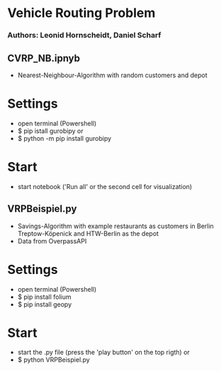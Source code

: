 # Vehicle Routing Problem
### Authors: Leonid Hornscheidt, Daniel Scharf


## CVRP_NB.ipnyb
- Nearest-Neighbour-Algorithm with random customers and depot

# Settings
- open terminal (Powershell)
- $ pip istall gurobipy
or
- $ python -m pip install gurobipy

# Start
- start notebook ('Run all' or the second cell for visualization)


## VRPBeispiel.py 
- Savings-Algorithm with example restaurants as customers in Berlin Treptow-Köpenick and HTW-Berlin as the depot
- Data from OverpassAPI

# Settings
- open terminal (Powershell)
- $ pip install folium
- $ pip install geopy

# Start
- start the .py file (press the 'play button' on the top rigth) 
or
- $ python VRPBeispiel.py